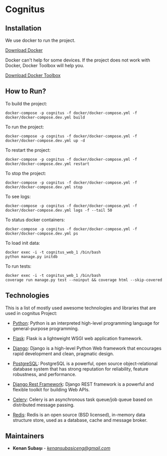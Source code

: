 # Cognitus


## Installation

We use docker to run the project.

[Download Docker](https://www.docker.com/community-edition)

Docker can't help for some devices. If the project does not work with Docker, Docker Toolbox will help you.

[Download Docker Toolbox](https://docs.docker.com/toolbox/toolbox_install_windows/#step-2-install-docker-toolbox)


## How to Run?

To build the project:
```
docker-compose -p cognitus -f docker/docker-compose.yml -f docker/docker-compose.dev.yml build
```

To run the project:
```
docker-compose -p cognitus -f docker/docker-compose.yml -f docker/docker-compose.dev.yml up -d
```

To restart the project:
```
docker-compose -p cognitus -f docker/docker-compose.yml -f docker/docker-compose.dev.yml restart
```

To stop the project:
```
docker-compose -p cognitus -f docker/docker-compose.yml -f docker/docker-compose.dev.yml stop
```

To see logs:
```
docker-compose -p cognitus -f docker/docker-compose.yml -f docker/docker-compose.dev.yml logs -f --tail 50
```

To status docker containers:
```
docker-compose -p cognitus -f docker/docker-compose.yml -f docker/docker-compose.dev.yml ps
```

To load init data:
```
docker exec -i -t cognitus_web_1 /bin/bash
python manage.py initdb
```


To run tests:
```
docker exec -i -t cognitus_web_1 /bin/bash
coverage run manage.py test --noinput && coverage html --skip-covered
```


## Technologies

This is a list of mostly used awesome technologies and libraries that are used in cognitus Project:

- [Python](https://www.python.org/): Python is an interpreted high-level programming language for general-purpose programming.

- [Flask](https://palletsprojects.com/p/flask/): Flask is a lightweight WSGI web application framework.

- [Django](https://www.djangoproject.com/): Django is a high-level Python Web framework that encourages rapid development and clean, pragmatic design.

- [PostgreSQL](https://www.postgresql.org/): PostgreSQL is a powerful, open source object-relational database system that has strong reputation for reliability, feature robustness, and performance.

- [Django Rest Framework](https://www.django-rest-framework.org/): Django REST framework is a powerful and flexible toolkit for building Web APIs.

- [Celery](http://www.celeryproject.org/): Celery is an asynchronous task queue/job queue based on distributed message passing.

- [Redis](https://redis.io/): Redis is an open source (BSD licensed), in-memory data structure store, used as a database, cache and message broker.


## Maintainers

* **Kenan Subaşı**  - *kenansubasiceng@gmail.com*

